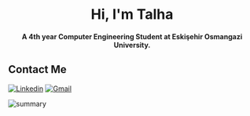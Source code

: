 <div align="center">
<h1 align="center">Hi, I'm Talha</h1>
<h4 align="center">A 4th year Computer Engineering Student at Eskişehir Osmangazi University.</h4>
</div>

## Contact Me
<a href="https://linkedin.com/in/tlhylmm"><img alt="Linkedin" title="Talha Yılmam Linkedin" src="https://img.shields.io/badge/LinkedIn-0077B5?style=for-the-badge&logo=linkedin&logoColor=white"></a>
<a href="mailto:tlhylmm@gmail.com"><img alt="Gmail" title="Talha Yılmam Gmail" src="https://img.shields.io/badge/Gmail-D14836?style=for-the-badge&logo=gmail&logoColor=white"></a>


<img align="center" src="https://github-readme-stats-sigma-five.vercel.app/api/top-langs/?username=tlhylmm&layout=compact&theme=gotham&hide=html&card_width=331" alt="summary" /></p>
